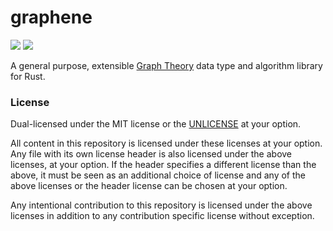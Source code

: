 
# graphene

[![](http://meritbadge.herokuapp.com/graphene)](https://crates.io/crates/graphene)
[![](https://docs.rs/graphene/badge.svg)](https://docs.rs/graphene)

A general purpose, extensible [Graph Theory](https://en.wikipedia.org/wiki/Graph_theory)
data type and algorithm library for Rust.



### License

Dual-licensed under the MIT license or the [UNLICENSE](http://unlicense.org/) at your option.

All content in this repository is licensed under these licenses at your option. Any file with its own license
header is also licensed under the above licenses, at your option. If the header specifies a different
license than the above, it must be seen as an additional choice of license and any of the above licenses
or the header license can be chosen at your option.

Any intentional contribution to this repository is licensed under the above licenses in addition
to any contribution specific license without exception.






